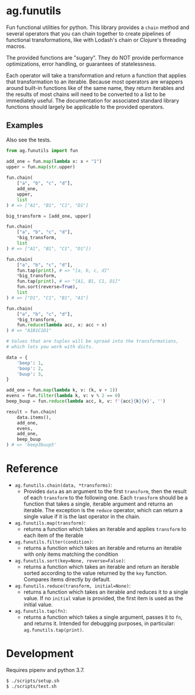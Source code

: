 # ag.funutils
Fun functional utilities for python. This library provides a `chain` method and several operators that you can chain together to create pipelines of functional transformations, like with Lodash's chain or Clojure's threading macros.

The provided functions are "sugary". They do NOT provide performance optimizations, error handling, or guarantees of statelessness.

Each operator will take a transformation and return a function that applies that transformation to an iterable. Because most operators are wrappers around built-in functions like of the same name, they return iterables and the results of most chains will need to be converted to a list to be immediately useful. The documentation for associated standard library functions should largely be applicable to the provided operators.

## Examples
Also see the tests.

```python
from ag.funutils import fun

add_one = fun.map(lambda x: x + "1")
upper = fun.map(str.upper)
    
fun.chain(
    ["a", "b", "c", "d"],
    add_one,
    upper,
    list
) # => ["A1", "B1", "C1", "D1"]

big_transform = [add_one, upper]

fun.chain(
    ["a", "b", "c", "d"],
    *big_transform,
    list
) # => ["A1", "B1", "C1", "D1"])

fun.chain(
    ["a", "b", "c", "d"],
    fun.tap(print), # => "[a, b, c, d]"
    *big_transform,
    fun.tap(print), # => "[A1, B1, C1, D1]"
    fun.sort(reverse=True),
    list
) # => ["D1", "C1", "B1", "A1"]

fun.chain(
    ["a", "b", "c", "d"],
    *big_transform,
    fun.reduce(lambda acc, x: acc + x)
) # => "A1B1C1D1"

# Values that are tuples will be spread into the transformations,
# which lets you work with dicts.

data = {
    'beep': 1,
    'boop': 2,
    'buup': 3,
}

add_one = fun.map(lambda k, v: (k, v + 1))
evens = fun.filter(lambda k, v: v % 2 == 0)
beep_buup = fun.reduce(lambda acc, k, v: f'{acc}{k}{v}', '')

result = fun.chain(
    data.items(),
    add_one,
    evens,
    add_one,
    beep_buup
) # => 'beep3buup5'
```

# Reference
- `ag.funutils.chain(data, *transforms)`:
  - Provides `data` as an argument to the first `transform`, then the result of each `transform` to the following one. Each `transform` should be a function that takes a single, iterable argument and returns an iterable. The exception is the `reduce` operator, which can return a single value if it is the last operator in the chain.
- `ag.funutils.map(transform)`:
  - returns a function which takes an iterable and applies `transform` to each item of the iterable
- `ag.funutils.filter(condition)`:
  - returns a function which takes an iterable and returns an iterable with only items matching the condition
- `ag.funutils.sort(key=None, reverse=False)`:
  - returns a function which takes an iterable and return an iterable sorted according to the value returned by the `key` function. Compares items directly by default.
- `ag.funutils.reduce(transform, initial=None)`:
  - returns a function which takes an iterable and reduces it to a single value. If no `initial` value is provided, the first item is used as the initial value.
- `ag.funutils.tap(fn)`:
  - returns a function which takes a single argument, passes it to `fn`, and returns it. Intended for debugging purposes, in particular: `ag.funutils.tap(print)`.

# Development

Requires pipenv and python 3.7.

```bash
$ ./scripts/setup.sh
$ ./scripts/test.sh
```

